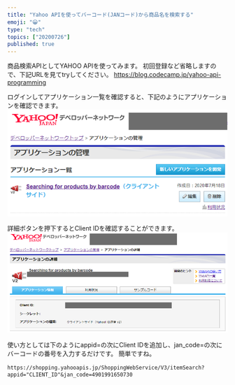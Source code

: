 ```yaml
---
title: "Yahoo APIを使ってバーコード(JANコード)から商品名を検索する"
emoji: "😀"
type: "tech"
topics: ["20200726"]
published: true
---
```

商品検索APIとしてYAHOO APIを使ってみます。
初回登録など省略しますので、下記URLを見てtryしてください。
https://blog.codecamp.jp/yahoo-api-programming

ログインしてアプリケーション一覧を確認すると、下記のようにアプリケーションを確認できます。
![](/images/20200726_yahoo_api/1.jpeg)

詳細ボタンを押下するとClient IDを確認することができます。
![](/images/20200726_yahoo_api/2.jpeg)

使い方としては下のようにappid=の次にClient IDを追加し、jan_code=の次にバーコードの番号を入力するだけです。
簡単ですね。
```
https://shopping.yahooapis.jp/ShoppingWebService/V3/itemSearch?appid="CLIENT_ID"&jan_code=4901991650730
```


